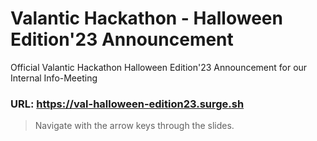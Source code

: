 # Valantic Hackathon - Halloween Edition'23 Announcement

Official Valantic Hackathon Halloween Edition'23 Announcement for our Internal Info-Meeting

### URL: https://val-halloween-edition23.surge.sh

> Navigate with the arrow keys through the slides.
